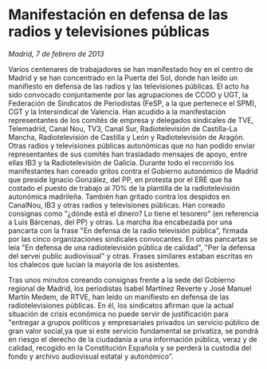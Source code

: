 # Manifestación en defensa de las radios y televisiones públicas

*Madrid, 7 de febrero de 2013*

Varios centenares de trabajadores se han manifestado hoy en el centro de Madrid y se han concentrado en la Puerta del Sol, donde han leído un manifiesto en defensa de las radios y las televisiones públicas. El acto ha sido convocado conjuntamente por las agrupaciones de CCOO y UGT, la Federación de Sindicatos de Periodistas (FeSP, a la que pertenece el SPM), CGT y la Intersindical de Valencia.
Han acudido a la manifestación representantes de los comités de empresa y delegados sindicales de TVE, Telemadrid, Canal Nou, TV3, Canal Sur, Radiotelevisión de Castilla-La Mancha, Radiotelevisión de Castilla y León y Radiotelevisión de Aragón. Otras radios y televisiones públicas autonómicas que no han podido enviar representantes de sus comités han trasladado mensajes de apoyo, entre ellas IB3 y la Radiotelevisión de Galicia.
Durante todo el recorrido los manifestantes han coreado gritos contra el Gobierno autonómico de Madrid que preside Ignacio González, del PP, en protesta por el ERE que ha costado el puesto de trabajo al 70% de la plantilla de la radiotelevisión autonómica madrileña. También han gritado contra los despidos en CanalNou, IB3 y otras radios y
televisiones públicas. Han coreado consignas como "¿dónde está el dinero? Lo tiene el tesorero" (en referencia a Luis Bárcenas, del PP) y otras.
La marcha iba encabezada por una pancarta con la frase "En defensa de la radio televisión pública", firmada por las cinco organizaciones sindicales convocantes. En otras pancartas se leía "En defensa de una radiotelevisión pública de calidad", "Per la defensa del servei public audiovisual" y otras. Frases similares estaban escritas en los chalecos que lucían la mayoría de los asistentes.

Tras unos minutos coreando consignas frente a la sede del Gobierno regional de Madrid, los periodistas Isabel Martínez Reverte y José Manuel Martín Medem, de RTVE, han leído un manifiesto en defensa de las radiotelevisiones públicas. En él, los sindicatos afirman que la actual situación de crisis económica no puede servir de justificación para "entregar a grupos políticos y empresariales privados un servicio público de gran valor social,ya que si este servicio fundamental se privatiza, se pondrá en riesgo el derecho de la ciudadanía a una información pública, veraz y de calidad, recogido en la Constitución Española y se perderá la custodia del fondo y archivo audiovisual estatal y autonómico".
